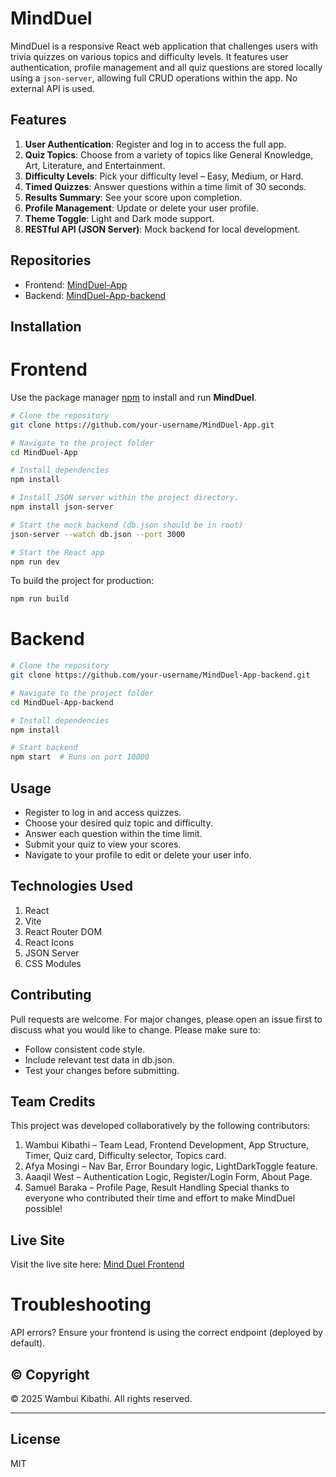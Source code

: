 # MindDuel

MindDuel is a responsive React web application that challenges users with trivia quizzes on various topics and difficulty levels. It features user authentication, profile management and all quiz questions are stored locally using a `json-server`, allowing full CRUD operations within the app. No external API is used.

## Features

1. **User Authentication**: Register and log in to access the full app.
2. **Quiz Topics**: Choose from a variety of topics like General Knowledge, Art, Literature, and Entertainment.
3. **Difficulty Levels**: Pick your difficulty level – Easy, Medium, or Hard.
4. **Timed Quizzes**: Answer questions within a time limit of 30 seconds.
5. **Results Summary**: See your score upon completion.
6. **Profile Management**: Update or delete your user profile.
7. **Theme Toggle**: Light and Dark mode support.
8. **RESTful API (JSON Server)**: Mock backend for local development.

## Repositories
- Frontend: [MindDuel-App](https://github.com/your-username/MindDuel-App)  
- Backend: [MindDuel-App-backend](https://github.com/your-username/MindDuel-App-backend) 

## Installation

# Frontend
Use the package manager [npm](https://www.npmjs.com/) to install and run **MindDuel**.

```bash
# Clone the repository
git clone https://github.com/your-username/MindDuel-App.git

# Navigate to the project folder
cd MindDuel-App

# Install dependencies
npm install

# Install JSON server within the project directory.
npm install json-server

# Start the mock backend (db.json should be in root)
json-server --watch db.json --port 3000

# Start the React app
npm run dev
```
To build the project for production:
```bash
npm run build
```
# Backend
```bash
# Clone the repository
git clone https://github.com/your-username/MindDuel-App-backend.git

# Navigate to the project folder
cd MindDuel-App-backend

# Install dependencies
npm install

# Start backend
npm start  # Runs on port 10000
```

## Usage
- Register to log in and access quizzes.
- Choose your desired quiz topic and difficulty.
- Answer each question within the time limit.
- Submit your quiz to view your scores.
- Navigate to your profile to edit or delete your user info.

## Technologies Used
1. React
2. Vite
3. React Router DOM
4. React Icons
5. JSON Server
6. CSS Modules 

## Contributing
Pull requests are welcome. For major changes, please open an issue first
to discuss what you would like to change.
Please make sure to:
- Follow consistent code style.
- Include relevant test data in db.json.
- Test your changes before submitting.

## Team Credits
This project was developed collaboratively by the following contributors:
1. Wambui Kibathi – Team Lead, Frontend Development, App Structure, Timer, Quiz card, Difficulty selector, Topics card.
2. Afya Mosingi – Nav Bar, Error Boundary logic, LightDarkToggle feature.
3. Aaaqil West – Authentication Logic, Register/Login Form, About Page.
4. Samuel Baraka – Profile Page, Result Handling
Special thanks to everyone who contributed their time and effort to make MindDuel possible!

## Live Site
Visit the live site here:
[Mind Duel Frontend](https://mindduel-app.onrender.com)

# Troubleshooting
API errors? Ensure your frontend is using the correct endpoint (deployed by default).

## ©️ Copyright

© 2025 Wambui Kibathi. All rights reserved.

---

## License 
MIT